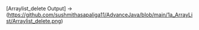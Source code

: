 [Arraylist_delete Output] -> (https://github.com/sushmithasapaliga11/AdvanceJava/blob/main/1a_ArrayList/Arraylist_delete.png)


